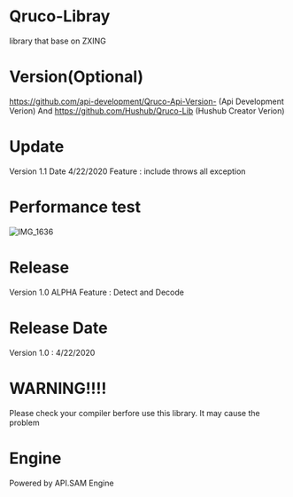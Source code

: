 

# Qruco-Libray
library that base on ZXING

# Version(Optional)
https://github.com/api-development/Qruco-Api-Version- (Api Development Verion)
And https://github.com/Hushub/Qruco-Lib (Hushub Creator Verion)


# Update
Version 1.1
Date 4/22/2020
Feature : include throws all exception

# Performance test
![IMG_1636](https://user-images.githubusercontent.com/48949523/79940487-145abc00-848c-11ea-8280-da634442ae4e.jpg)



# Release
Version 1.0 ALPHA Feature : Detect and Decode

# Release Date
Version 1.0 : 4/22/2020

# WARNING!!!!
Please check your compiler berfore use this library. It may cause the problem

# Engine
Powered by API.SAM Engine

